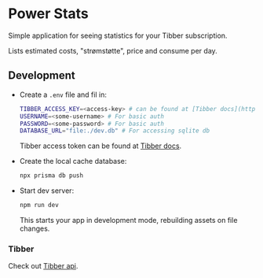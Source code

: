 
# Power Stats

Simple application for seeing statistics for your Tibber subscription.

Lists estimated costs, "strømstøtte", price and consume per day.

## Development

* Create a `.env` file and fil in:

  ```sh
  TIBBER_ACCESS_KEY=<access-key> # can be found at [Tibber docs](https://developer.tibber.com/docs/guides/calling-api)
  USERNAME=<some-username> # For basic auth
  PASSWORD=<some-password> # For basic auth
  DATABASE_URL="file:./dev.db" # For accessing sqlite db
  ```

    Tibber access token can be found at [Tibber docs](https://developer.tibber.com/docs/guides/calling-api).

* Create the local cache database:
  ```sh
  npx prisma db push
  ```
* Start dev server:
  ```sh
  npm run dev
  ```

    This starts your app in development mode, rebuilding assets on file changes.


### Tibber

Check out [Tibber api](https://developer.tibber.com/explorer).
